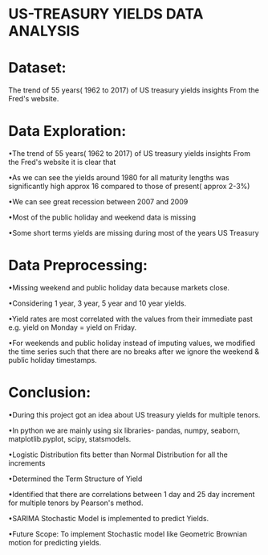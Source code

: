 # US-TREASURY YIELDS DATA ANALYSIS

# Dataset:
The trend of 55 years( 1962 to 2017) of US treasury yields insights From the
Fred's website.

# Data Exploration:

•The trend of 55 years( 1962 to 2017) of US treasury yields insights From the
Fred's website it is clear that

•As we can see the yields around 1980 for all maturity lengths was significantly
high approx 16 compared to those of present( approx 2-3%)

•We can see great recession between 2007 and 2009

•Most of the public holiday and weekend data is missing

•Some short terms yields are missing during most of the years
US Treasury

# Data Preprocessing:

•Missing weekend and public holiday data because markets close.

•Considering 1 year, 3 year, 5 year and 10 year yields.

•Yield rates are most correlated with the values from their immediate past e.g.
yield on Monday = yield on Friday.

•For weekends and public holiday instead of imputing values, we modified the
time series such that there are no breaks after we ignore the weekend &
public holiday timestamps.

# Conclusion:

•During this project got an idea about US treasury yields for multiple tenors.

•In python we are mainly using six libraries- pandas, numpy, seaborn, matplotlib.pyplot, scipy, statsmodels.

•Logistic Distribution fits better than Normal Distribution for all the increments

•Determined the Term Structure of Yield

•Identified that there are correlations between 1 day and 25 day increment for multiple tenors by Pearson's method.

•SARIMA Stochastic Model is implemented to predict Yields.

•Future Scope: To implement Stochastic model like Geometric Brownian motion for predicting yields.
